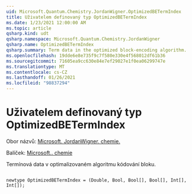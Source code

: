 ```yaml
---
uid: Microsoft.Quantum.Chemistry.JordanWigner.OptimizedBETermIndex
title: Uživatelem definovaný typ OptimizedBETermIndex
ms.date: 1/23/2021 12:00:00 AM
ms.topic: article
qsharp.kind: udt
qsharp.namespace: Microsoft.Quantum.Chemistry.JordanWigner
qsharp.name: OptimizedBETermIndex
qsharp.summary: Term data in the optimized block-encoding algorithm.
ms.openlocfilehash: 19dde6e8e735f9c7f580e330e4f568012df61b36
ms.sourcegitcommit: 71605ea9cc630e84e7ef29027e1f0ea06299747e
ms.translationtype: MT
ms.contentlocale: cs-CZ
ms.lasthandoff: 01/26/2021
ms.locfileid: "98837294"
---
```

# <a name="optimizedbetermindex-user-defined-type"></a>Uživatelem definovaný typ OptimizedBETermIndex

Obor názvů: [Microsoft. JordanWigner. chemie.](xref:Microsoft.Quantum.Chemistry.JordanWigner)

Balíček: [Microsoft.. chemie](https://nuget.org/packages/Microsoft.Quantum.Chemistry)


Termínová data v optimalizovaném algoritmu kódování bloku.

```qsharp

newtype OptimizedBETermIndex = (Double, Bool, Bool[], Bool[], Int[], Int[]);
```

